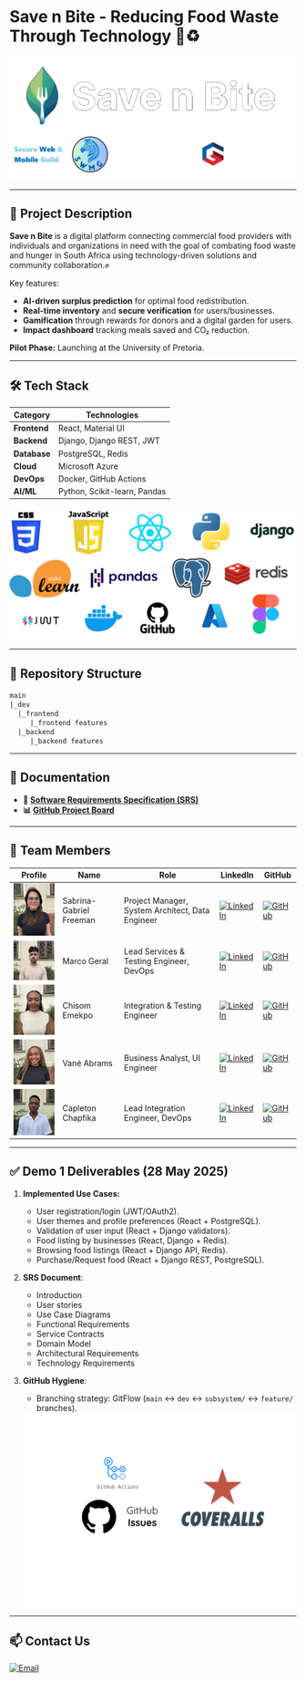 # Save n Bite - Reducing Food Waste Through Technology 🍎♻️

<img src="assets/logo_with_gendac.png"/>

---

## 📌 Project Description
**Save n Bite** is a digital platform connecting commercial food providers with individuals and organizations in need with the goal of combating food waste and hunger in South Africa using technology-driven solutions and community collaboration.✊

Key features:  
- **AI-driven surplus prediction** for optimal food redistribution.  
- **Real-time inventory** and **secure verification** for users/businesses.  
- **Gamification** through rewards for donors and a digital garden for users.  
- **Impact dashboard** tracking meals saved and CO₂ reduction.  

**Pilot Phase:** Launching at the University of Pretoria.  

---

## 🛠️ Tech Stack
| Category       | Technologies                                                                 |
|----------------|-----------------------------------------------------------------------------|
| **Frontend**   | React, Material UI |
| **Backend**    | Django, Django REST, JWT|
| **Database**   | PostgreSQL, Redis|
| **Cloud**      | Microsoft Azure |
| **DevOps**     | Docker, GitHub Actions |
| **AI/ML**      | Python, Scikit-learn, Pandas |

<img src="assets/TechStack.png"/>

---

## 📂 Repository Structure
    main
    |_dev
      |_frontend
         |_frontend features
      |_backend
         |_backend features

---

## 🔗 Documentation
- **📄 [Software Requirements Specification (SRS)](documentation/SRS.md)**
- **📊 [GitHub Project Board](https://github.com/orgs/COS301-SE-2025/projects/177/views/2)**  

---

## 👥 Team Members
| Profile               | Name                  | Role                | LinkedIn                                      | GitHub                                   |
|-----------------------|-----------------------|---------------------|-----------------------------------------------|------------------------------------------|
| <img src="assets/Saber.jpg" width="130" /> | Sabrina-Gabriel Freeman | Project Manager, System Architect, Data Engineer | [![LinkedIn](https://img.shields.io/badge/LinkedIn-0077B5?style=flat&logo=linkedin)](https://www.linkedin.com/in/sabrina-gabriel-freeman-a57281346) | [![GitHub](https://img.shields.io/badge/GitHub-181717?style=flat&logo=github)](https://github.com/SaberF24) |
| <img src="assets/Marco.jpg" width="130" /> | Marco Geral | Lead Services & Testing Engineer, DevOps | [![LinkedIn](https://img.shields.io/badge/LinkedIn-0077B5?style=flat&logo=linkedin)](https://www.linkedin.com/in/marco-geral-820b7a355/) | [![GitHub](https://img.shields.io/badge/GitHub-181717?style=flat&logo=github)](https://github.com/Marco-Geral) |
| <img src="assets/Chisom.jpg" width="130" /> | Chisom Emekpo | Integration & Testing Engineer | [![LinkedIn](https://img.shields.io/badge/LinkedIn-0077B5?style=flat&logo=linkedin)](https://www.linkedin.com/in/chisom-emekpo-39b89827l/) | [![GitHub](https://img.shields.io/badge/GitHub-181717?style=flat&logo=github)](https://github.com/somworld6) |
| <img src="assets/Vane.jpg" width="130" /> | Vané Abrams | Business Analyst, UI Engineer | [![LinkedIn](https://img.shields.io/badge/LinkedIn-0077B5?style=flat&logo=linkedin)](http://www.linkedin.com/in/vane-abrams–40569b305) | [![GitHub](https://img.shields.io/badge/GitHub-181717?style=flat&logo=github)](https://github.com/vdenise20) |
| <img src="assets/Capleton.jpg" width="130" /> | Capleton Chapfika | Lead Integration Engineer, DevOps | [![LinkedIn](https://img.shields.io/badge/LinkedIn-0077B5?style=flat&logo=linkedin)](https://www.linkedin.com/in/capletonchapfika/) | [![GitHub](https://img.shields.io/badge/GitHub-181717?style=flat&logo=github)](https://github.com/Capleton11) |

---

## ✅ Demo 1 Deliverables (28 May 2025)
1. **Implemented Use Cases:**
   - User registration/login (JWT/OAuth2).    
   - User themes and profile preferences (React + PostgreSQL).
   - Validation of user input (React + Django validators).
   - Food listing by businesses (React, Django + Redis).
   - Browsing food listings (React + Django API, Redis).
   - Purchase/Request food (React + Django REST, PostgreSQL).

2. **SRS Document**:  
   - Introduction
   - User stories
   - Use Case Diagrams
   - Functional Requirements
   - Service Contracts
   - Domain Model
   - Architectural Requirements
   - Technology Requirements


3. **GitHub Hygiene**:  
   - Branching strategy: GitFlow (`main` ↔ `dev` ↔ `subsystem/` ↔ `feature/` branches).  
   <img src="assets/code quality.png"/>  

---

## 📫 Contact Us
 [![Email](https://img.shields.io/badge/Email-swmguild@gmail.com-D14836?logo=gmail)](mailto:swmguild@gmail.com)

